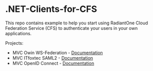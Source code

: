 # .NET-Clients-for-CFS

This repo contains example to help you start using RadiantOne Cloud Federation Service (CFS) to authenticate your users in your own applications.

Projects:
* MVC Owin WS-Federation - [Documentation](Documentation/MVC_Owin_WsFederation.md)
* MVC ITfoxtec SAML2 - [Documentation](Documentation/MVC_ITfoxtec_SAML2.md)
* MVC OpenID Connect - [Documentation](Documentation/MVC_OpenID_Connect.md)